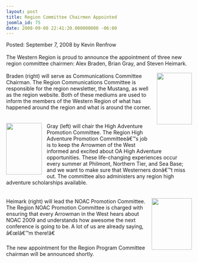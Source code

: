 ```yaml
---
layout: post
title: Region Committee Chairmen Appointed
joomla_id: 75
date: 2008-09-08 22:41:20.000000000 -06:00
---
```

Posted: September 7, 2008 by Kevin Renfrow<br/>
<br />
The Western Region is proud to announce the appointment of three new region committee chairmen: Alex Braden, Brian Gray, and Steven Heimark.
<br /><br />
<img src=images/braden_1.jpg width=95 height=140 align=right style=padding-left:10px;padding-bottom:60px>
Braden (right) will serve as Communications Committee Chairman. The Region Communications Committee is responsible for the region newsletter, the Mustang, as well as the region website. Both of these mediums are used to inform the members of the Western Region of what has happened around the region and what is around the corner.
<br /><br /><br />
<img src=images/gray_1.jpg width=97 height=140 align=left style=padding-right:10px>
Gray (left) will chair the High Adventure Promotion Committee. The Region High Adventure Promotion Committeeâ€™s job is to keep the Arrowmen of the West informed and excited about OA High Adventure opportunities. These life-changing experiences occur every summer at Philmont, Northern Tier, and Sea Base; and we want to make sure that Westerners donâ€™t miss out. The committee also administers any region high adventure scholarships available.
<br /><br /><br />
<img src=images/heimark_1.jpg width=109 height=140 align=right style=padding-left:10px>
Heimark (right) will lead the NOAC Promotion Committee. The Region NOAC Promotion Committee is charged with ensuring that every Arrowman in the West hears about NOAC 2009 and understands how awesome the next conference is going to be. A lot of us are already saying, â€œIâ€™m there!â€
<br /><br />
The new appointment for the Region Program Committee chairman will be announced shortly.
